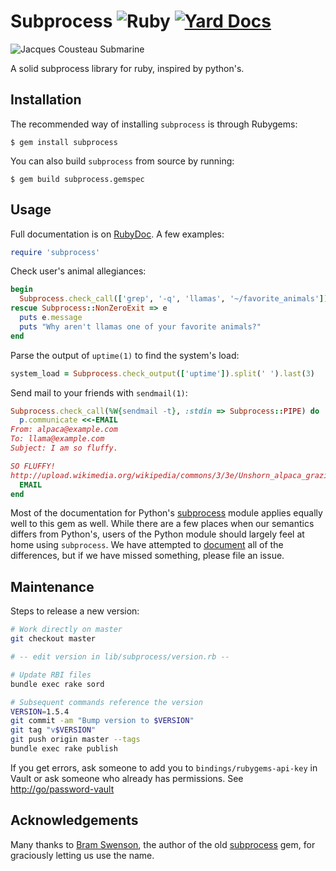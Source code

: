 # Subprocess ![Ruby](https://github.com/stripe/subprocess/workflows/Ruby/badge.svg) [![Yard Docs](http://img.shields.io/badge/yard-docs-blue.svg)](http://rubydoc.info/github/stripe/subprocess/Subprocess)

![Jacques Cousteau Submarine](http://i.imgur.com/lmej24F.jpg)

A solid subprocess library for ruby, inspired by python's.

Installation
------------

The recommended way of installing `subprocess` is through Rubygems:

    $ gem install subprocess

You can also build `subprocess` from source by running:

    $ gem build subprocess.gemspec

Usage
-----

Full documentation is on [RubyDoc][rubydoc]. A few examples:

```ruby
require 'subprocess'
```

Check user's animal allegiances:

```ruby
begin
  Subprocess.check_call(['grep', '-q', 'llamas', '~/favorite_animals'])
rescue Subprocess::NonZeroExit => e
  puts e.message
  puts "Why aren't llamas one of your favorite animals?"
end
```

Parse the output of `uptime(1)` to find the system's load:

```ruby
system_load = Subprocess.check_output(['uptime']).split(' ').last(3)
```

Send mail to your friends with `sendmail(1)`:

```ruby
Subprocess.check_call(%W{sendmail -t}, :stdin => Subprocess::PIPE) do |p|
  p.communicate <<-EMAIL
From: alpaca@example.com
To: llama@example.com
Subject: I am so fluffy.

SO FLUFFY!
http://upload.wikimedia.org/wikipedia/commons/3/3e/Unshorn_alpaca_grazing.jpg
  EMAIL
end
```

Most of the documentation for Python's [subprocess][python] module applies
equally well to this gem as well. While there are a few places when our
semantics differs from Python's, users of the Python module should largely feel
at home using `subprocess`. We have attempted to [document][rubydoc] all of the
differences, but if we have missed something, please file an issue.

[python]: http://docs.python.org/library/subprocess.html
[rubydoc]: http://rubydoc.info/github/stripe/subprocess/Subprocess

Maintenance
-----------

Steps to release a new version:

```bash
# Work directly on master
git checkout master

# -- edit version in lib/subprocess/version.rb --

# Update RBI files
bundle exec rake sord

# Subsequent commands reference the version
VERSION=1.5.4
git commit -am "Bump version to $VERSION"
git tag "v$VERSION"
git push origin master --tags
bundle exec rake publish
```

If you get errors, ask someone to add you to `bindings/rubygems-api-key` in
Vault or ask someone who already has permissions. See <http://go/password-vault>

Acknowledgements
----------------

Many thanks to [Bram Swenson][bram], the author of the old [subprocess][old]
gem, for graciously letting us use the name.

[bram]: https://github.com/bramswenson
[old]: https://github.com/bramswenson/subprocess
